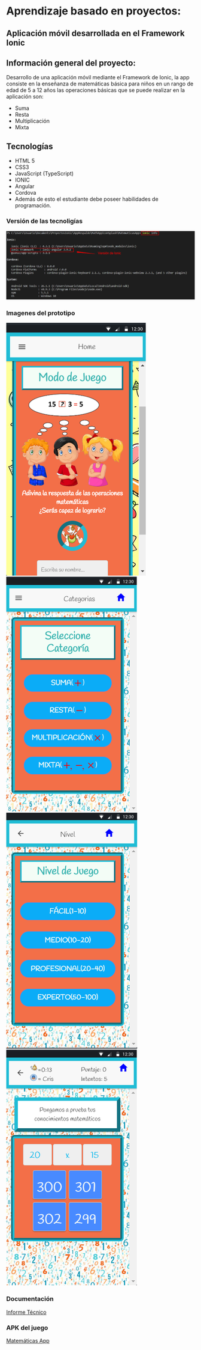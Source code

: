 # Aprendizaje basado en proyectos:
## Aplicación móvil desarrollada en el Framework Ionic
## Información general del proyecto:
Desarrollo de una aplicación móvil mediante el Framework de Ionic, la app consiste en la enseñanza de matemáticas básica para niños en un rango de edad de 5 a 12 años  las operaciones básicas que se puede realizar en la aplicación son:
* Suma
* Resta
* Multiplicación
* Mixta

## Tecnologías
* HTML 5
* CSS3
* JavaScript (TypeScript)
* IONIC
* Angular
* Cordova
* Además de esto el estudiante debe poseer habilidades de programación.

### Versión de las tecnoligías
 ![Alt text](/images/version.png)
 
### Imagenes del prototipo
![Alt text](/images/inicio.png)
![Alt text](/images/categorias.png)
![Alt text](/images/nivel.png)
![Alt text](/images/mate.png)

### Documentación
[Informe Técnico](/docs)

### APK del juego
[Matemáticas App](https://drive.google.com/file/d/1Qe5_Xecq8QRL9XHE4rLBE1AJQo-mWnIq/view?usp=sharing)
